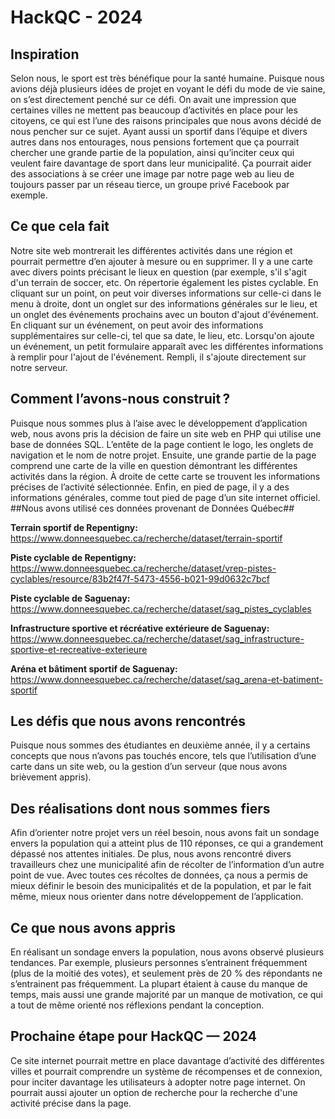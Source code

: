 # HackQC - 2024

## Inspiration

Selon nous, le sport est très bénéfique pour la santé humaine. Puisque nous avions déjà plusieurs idées de projet en
voyant le défi du mode de vie saine, on s’est directement penché sur ce défi. On avait une impression que certaines
villes ne mettent pas beaucoup d’activités en place pour les citoyens, ce qui est l’une des raisons principales que nous
avons décidé de nous pencher sur ce sujet. Ayant aussi un sportif dans l’équipe et divers autres dans nos entourages,
nous pensions fortement que ça pourrait chercher une grande partie de la population, ainsi qu’inciter ceux qui veulent
faire davantage de sport dans leur municipalité. Ça pourrait aider des associations à se créer une image par notre page
web au lieu de toujours passer par un réseau tierce, un groupe privé Facebook par exemple.

## Ce que cela fait

Notre site web montrerait les différentes activités dans une région et pourrait permettre d’en ajouter à mesure ou en
supprimer. Il y a une carte avec divers points précisant le lieux en question (par exemple, s'il s'agit d'un terrain de
soccer, etc. On répertorie également les pistes cyclable. En cliquant sur un point, on peut voir diverses informations
sur celle-ci dans le menu à droite, dont un onglet sur des informations générales sur le lieu, et un onglet des
événements prochains avec un bouton d'ajout d'événement. En cliquant sur un événement, on peut avoir des informations
supplémentaires sur celle-ci, tel que sa date, le lieu, etc. Lorsqu'on ajoute un événement, un petit formulaire apparaît
avec les différentes informations à remplir pour l'ajout de l'événement. Rempli, il s'ajoute directement sur notre
serveur.

## Comment l’avons-nous construit ?

Puisque nous sommes plus à l’aise avec le développement d’application web, nous avons pris la décision de faire un site
web en PHP qui utilise une base de données SQL. L’entête de la page contient le logo, les onglets de navigation et le
nom de notre projet. Ensuite, une grande partie de la page comprend une carte de la ville en question démontrant les
différentes activités dans la région. À droite de cette carte se trouvent les informations précises de l’activité
sélectionnée. Enfin, en pied de page, il y a des informations générales, comme tout pied de page d’un site internet
officiel.
##Nous avons utilisé ces données provenant de Données Québec##

**Terrain sportif de Repentigny:**
https://www.donneesquebec.ca/recherche/dataset/terrain-sportif

**Piste cyclable de Repentigny:**
https://www.donneesquebec.ca/recherche/dataset/vrep-pistes-cyclables/resource/83b2f47f-5473-4556-b021-99d0632c7bcf

**Piste cyclable de Saguenay:**
https://www.donneesquebec.ca/recherche/dataset/sag_pistes_cyclables

**Infrastructure sportive et récréative extérieure de Saguenay:**
https://www.donneesquebec.ca/recherche/dataset/sag_infrastructure-sportive-et-recreative-exterieure

**Aréna et bâtiment sportif de Saguenay:**
https://www.donneesquebec.ca/recherche/dataset/sag_arena-et-batiment-sportif

## Les défis que nous avons rencontrés

Puisque nous sommes des étudiantes en deuxième année, il y a certains concepts que nous n’avons pas touchés encore, tels
que l’utilisation d’une carte dans un site web, ou la gestion d’un serveur (que nous avons brièvement appris).

## Des réalisations dont nous sommes fiers

Afin d’orienter notre projet vers un réel besoin, nous avons fait un sondage envers la population qui a atteint plus de
110 réponses, ce qui a grandement dépassé nos attentes initiales. De plus, nous avons rencontré divers travailleurs chez
une municipalité afin de récolter de l’information d’un autre point de vue. Avec toutes ces récoltes de données, ça nous
a permis de mieux définir le besoin des municipalités et de la population, et par le fait même, mieux nous orienter dans
notre développement de l’application.

## Ce que nous avons appris

En réalisant un sondage envers la population, nous avons observé plusieurs tendances. Par exemple, plusieurs personnes
s’entrainent fréquemment (plus de la moitié des votes), et seulement près de 20 % des répondants ne s’entrainent pas
fréquemment. La plupart étaient à cause du manque de temps, mais aussi une grande majorité par un manque de motivation,
ce qui a tout de même orienté nos réflexions pendant la conception.

## Prochaine étape pour HackQC — 2024

Ce site internet pourrait mettre en place davantage d’activité des différentes villes et pourrait comprendre un système
de récompenses et de connexion, pour inciter davantage les utilisateurs à adopter notre page internet. On pourrait aussi
ajouter un option de recherche pour la recherche d'une activité précise dans la page.